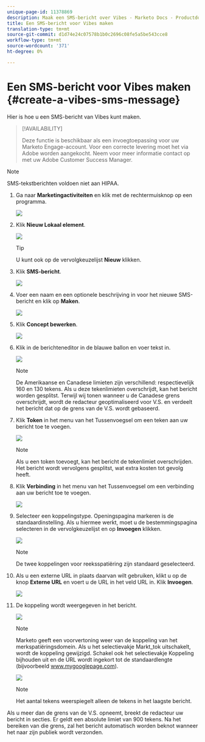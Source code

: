 ```yaml
---
unique-page-id: 11378869
description: Maak een SMS-bericht over Vibes - Marketo Docs - Productdocumentatie
title: Een SMS-bericht voor Vibes maken
translation-type: tm+mt
source-git-commit: d1d74e24c07578b1b0c2696c08fe5a5be543cce8
workflow-type: tm+mt
source-wordcount: '371'
ht-degree: 0%

---
```



# Een SMS-bericht voor Vibes maken {#create-a-vibes-sms-message}

Hier is hoe u een SMS-bericht van Vibes kunt maken.

>[!AVAILABILITY]
>
>Deze functie is beschikbaar als een invoegtoepassing voor uw Marketo Engage-account. Voor een correcte levering moet het via Adobe worden aangekocht. Neem voor meer informatie contact op met uw Adobe Customer Success Manager.

>[!NOTE]
>
>SMS-tekstberichten voldoen niet aan HIPAA.

1. Ga naar **Marketingactiviteiten** en klik met de rechtermuisknop op een programma.

   ![](assets/mobile-right-click-hand.jpg)

1. Klik **Nieuw Lokaal element**.

   ![](assets/new-local-asset-hand.jpg)

   >[!TIP]
   >
   >U kunt ook op de vervolgkeuzelijst **Nieuw** klikken.

1. Klik **SMS-bericht**.

   ![](assets/new-local-asset-selection-hand.jpg)

1. Voer een naam en een optionele beschrijving in voor het nieuwe SMS-bericht en klik op **Maken**.

   ![](assets/new-sms-message-offer-ends-soon-hands.jpg)

1. Klik **Concept bewerken**.

   ![](assets/edit-draft-hand.jpg)

1. Klik in de berichteneditor in de blauwe ballon en voer tekst in.

   ![](assets/message-text-pencil.jpg)

   >[!NOTE]
   >
   >De Amerikaanse en Canadese limieten zijn verschillend: respectievelijk 160 en 130 tekens. Als u deze tekenlimieten overschrijdt, kan het bericht worden gesplitst. Terwijl wij tonen wanneer u de Canadese grens overschrijdt, wordt de redacteur geoptimaliseerd voor V.S. en verdeelt het bericht dat op de grens van de V.S. wordt gebaseerd.

1. Klik **Token** in het menu van het Tussenvoegsel om een teken aan uw bericht toe te voegen.

   ![](assets/add-token-real-hand.jpg)

   >[!NOTE]
   >
   >Als u een token toevoegt, kan het bericht de tekenlimiet overschrijden. Het bericht wordt vervolgens gesplitst, wat extra kosten tot gevolg heeft.

1. Klik **Verbinding** in het menu van het Tussenvoegsel om een verbinding aan uw bericht toe te voegen.

   ![](assets/full-message-link-hand.jpg)

1. Selecteer een koppelingstype. Openingspagina markeren is de standaardinstelling. Als u hiermee werkt, moet u de bestemmingspagina selecteren in de vervolgkeuzelijst en op **Invoegen** klikken.

   ![](assets/insert-link-real-hands.jpg)

   >[!NOTE]
   >
   >De twee koppelingen voor reeksspatiëring zijn standaard geselecteerd.

1. Als u een externe URL in plaats daarvan wilt gebruiken, klikt u op de knop **Externe URL** en voert u de URL in het veld URL in. Klik **Invoegen**.

   ![](assets/insert-link-url-hands.jpg)

1. De koppeling wordt weergegeven in het bericht.

   ![](assets/link-added.jpg)

   >[!NOTE]
   >
   >Marketo geeft een voorvertoning weer van de koppeling van het merkspatiëringsdomein. Als u het selectievakje Markt_tok uitschakelt, wordt de koppeling gewijzigd. Schakel ook het selectievakje Koppeling bijhouden uit en de URL wordt ingekort tot de standaardlengte (bijvoorbeeld www.mygooglepage.com).

   ![](assets/image2016-7-27-16-3a20-3a16.png)

   >[!NOTE]
   >
   >Het aantal tekens weerspiegelt alleen de tekens in het laagste bericht.

Als u meer dan de grens van de V.S. opneemt, breekt de redacteur uw bericht in secties. Er geldt een absolute limiet van 900 tekens. Na het bereiken van die grens, zal het bericht automatisch worden beknot wanneer het naar zijn publiek wordt verzonden.
